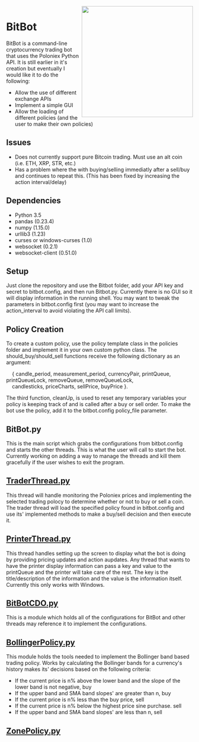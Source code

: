 <img src="https://media.mnn.com/assets/images/2017/01/Sloth-Hanging-Tree-Branch.jpg.638x0_q80_crop-smart.jpg" align="right" width="300" height="300"/>

# BitBot
BitBot is a command-line cryptocurrency trading bot that uses the Poloniex Python API. It is still earlier in it's 
creation but eventually I would like it to do the following:

* Allow the use of different exchange APIs
* Implement a simple GUI
* Allow the loading of different policies (and the user to make their own policies)

## Issues
* Does not currently support pure Bitcoin trading. Must use an alt coin (i.e. ETH, XRP, STR, etc.)
* Has a problem where the with buying/selling immediatly after a sell/buy and continues to repeat this. (This has been fixed by increasing the action interval/delay)

## Dependencies
* Python 3.5
* pandas (0.23.4)
* numpy (1.15.0)
* urllib3 (1.23)
* curses or windows-curses (1.0)
* websocket (0.2.1)
* websocket-client (0.51.0)

## Setup
Just clone the repository and use the Bitbot folder, add your API key and secret to bitbot.config, and then run Bitbot.py. Currently there is no GUI so it will display information in the running shell. You may want to tweak the parameters in bitbot.config first (you may want to increase the action_interval to avoid violating the API call limits).

## Policy Creation
To create a custom policy, use the policy template class in the policies folder and implement it in your own custom python class. The should_buy/should_sell functions receive the following dictionary as an argument:  

&nbsp;&nbsp;&nbsp;&nbsp;{ candle_period, measurement_period, currencyPair, printQueue, printQueueLock, removeQueue, removeQueueLock,  
&nbsp;&nbsp;&nbsp;&nbsp;candlesticks, priceCharts, sellPrice, buyPrice }.  

The third function, cleanUp, is used to reset any temporary variables your policy is keeping track of and is called after a buy or sell order. To make the bot use the policy, add it to the bitbot.config policy_file parameter.

## BitBot.py
This is the main script which grabs the configurations from bitbot.config and starts the other threads. This is
what the user will call to start the bot. Currently working on adding a way to manage the threads and kill them gracefully
if the user wishes to exit the program.

## [TraderThread.py](https://github.com/NoahS96/Bitbot/blob/master/Bitbot/lib/TraderThread.py)
This thread will handle monitoring the Poloniex prices and implementing the selected trading polocy to determine 
whether or not to buy or sell a coin. The trader thread will load the specified policy found in bitbot.config and 
use its' implemented methods to make a buy/sell decision and then execute it.

## [PrinterThread.py](https://github.com/NoahS96/Bitbot/blob/master/Bitbot/lib/PrinterThread.py)
This thread handles setting up the screen to display what the bot is doing by providing pricing updates and action aupdates.
Any thread that wants to have the printer display information can pass a key and value to the printQueue and the printer will
take care of the rest. The key is the title/description of the information and the value is the information itself. 
Currently this only works with Windows. 

## [BitBotCDO.py](https://github.com/NoahS96/Bitbot/blob/master/Bitbot/Config/bitbot.config)
This is a module which holds all of the configurations for BitBot and other threads may reference it to implement the configurations.

## [BollingerPolicy.py](https://github.com/NoahS96/Bitbot/blob/master/Bitbot/policy/BollingerPolicy.py)
This module holds the tools needed to implement the Bollinger band based trading policy. Works by calculating the Bollinger
bands for a currency's history makes its' decisions based on the following criteria:
* If the current price is n% above the lower band and the slope of the lower band is not negative, buy
* If the upper band and SMA band slopes' are greater than n, buy
* If the current price is n% less than the buy price, sell
* If the current price is n% below the highest price sine purchase. sell
* If the upper band and SMA band slopes' are less than n, sell

## [ZonePolicy.py](https://github.com/NoahS96/Bitbot/blob/master/Bitbot/policy/ZonePolicy.py)
